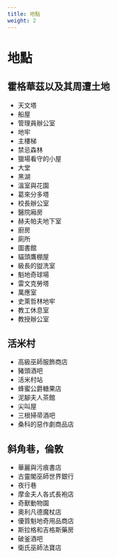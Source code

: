 ```yaml
---
title: 地點
weight: 2
---
```


# 地點

## 霍格華茲以及其周遭土地
* 天文塔
* 船屋
* 管理員辦公室
* 地牢
* 主樓梯
* 禁忌森林
* 獵場看守的小屋
* 大堂
* 黑湖
* 溫室與花園
* 葛來分多塔
* 校長辦公室
* 醫院廂房
* 赫夫帕夫地下室
* 廚房
* 廁所
* 圖書館
* 貓頭鷹棚屋
* 級長的盥洗室
* 魁地奇球場
* 雷文克勞塔
* 萬應室
* 史萊哲林地牢
* 教工休息室
* 教授辦公室


## 活米村
* 高級巫師服飾商店
* 豬頭酒吧
* 活米村站
* 蜂蜜公爵糖果店
* 泥腳夫人茶館
* 尖叫屋
* 三根掃帚酒吧
* 桑科的惡作劇商品店


## 斜角巷，倫敦
* 華麗與污痕書店
* 古靈閣巫師世界銀行
* 夜行巷
* 摩金夫人各式長袍店
* 奇獸動物園
* 奧利凡德魔杖店
* 優質魁地奇用品商店
* 斯拉格和吉格斯藥房
* 破釜酒吧
* 衛氏巫師法寶店
